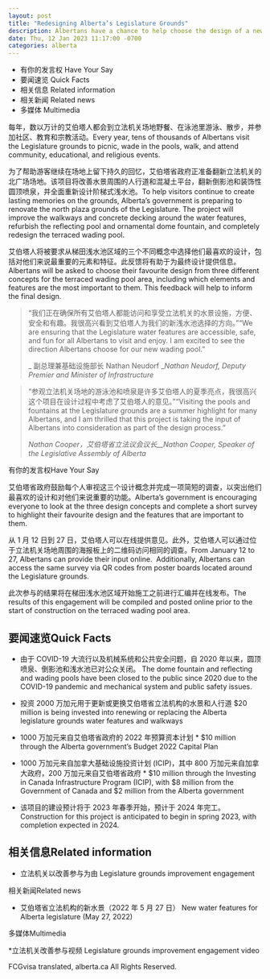 ```yaml
---
layout: post
title: "Redesigning Alberta’s Legislature Grounds"
description: Albertans have a chance to help choose the design of a new water feature for the historic Legislature grounds.
date: Thu, 12 Jan 2023 11:17:00 -0700
categories: alberta
---
```


* 有你的发言权 Have Your Say
* 要闻速览 Quick Facts
* 相关信息 Related information
* 相关新闻 Related news
* 多媒体 Multimedia

每年，数以万计的艾伯塔人都会到立法机关场地野餐、在泳池里游泳、散步，并参加社区、教育和宗教活动。Every year, tens of thousands of Albertans visit the Legislature grounds to picnic, wade in the pools, walk, and attend community, educational, and religious events.

为了帮助游客继续在场地上留下持久的回忆，艾伯塔省政府正准备翻新立法机关的北广场场地。该项目将改善水景周围的人行道和混凝土平台，翻新倒影池和装饰性圆顶喷泉，并全面重新设计阶梯式浅水池。To help visitors continue to create lasting memories on the grounds, Alberta’s government is preparing to renovate the north plaza grounds of the Legislature. The project will improve the walkways and concrete decking around the water features, refurbish the reflecting pool and ornamental dome fountain, and completely redesign the terraced wading pool.

艾伯塔人将被要求从梯田浅水池区域的三个不同概念中选择他们最喜欢的设计，包括对他们来说最重要的元素和特征。此反馈将有助于为最终设计提供信息。Albertans will be asked to choose their favourite design from three different concepts for the terraced wading pool area, including which elements and features are the most important to them. This feedback will help to inform the final design.

> “我们正在确保所有艾伯塔人都能访问和享受立法机关的水景设施，方便、安全和有趣。我很高兴看到艾伯塔人为我们的新浅水池选择的方向。”“We are ensuring that the Legislature water features are accessible, safe, and fun for all Albertans to visit and enjoy. I am excited to see the direction Albertans choose for our new wading pool.”
>
> _ 副总理兼基础设施部长 Nathan Neudorf __Nathan Neudorf, Deputy Premier and Minister of Infrastructure_

> “参观立法机关场地的游泳池和喷泉是许多艾伯塔人的夏季亮点，我很高兴这个项目在设计过程中考虑了艾伯塔人的意见。”“Visiting the pools and fountains at the Legislature grounds are a summer highlight for many Albertans, and I am thrilled that this project is taking the input of Albertans into consideration as part of the design process.”
>
> _Nathan Cooper，艾伯塔省立法议会议长__Nathan Cooper, Speaker of the Legislative Assembly of Alberta_

有你的发言权Have Your Say

艾伯塔省政府鼓励每个人审视这三个设计概念并完成一项简短的调查，以突出他们最喜欢的设计和对他们来说重要的功能。Alberta’s government is encouraging everyone to look at the three design concepts and complete a short survey to highlight their favourite design and the features that are important to them.

从 1 月 12 日到 27 日，艾伯塔人可以在线提供意见。此外，艾伯塔人可以通过位于立法机关场地周围的海报板上的二维码访问相同的调查。From January 12 to 27, Albertans can provide their input online.  Additionally, Albertans can access the same survey via QR codes from poster boards located around the Legislature grounds.

此次参与的结果将在梯田浅水池区域开始施工之前进行汇编并在线发布。The results of this engagement will be compiled and posted online prior to the start of construction on the terraced wading pool area.

## 要闻速览Quick Facts

* 由于 COVID-19 大流行以及机械系统和公共安全问题，自 2020 年以来，圆顶喷泉、倒影池和浅水池已对公众关闭。 The dome fountain and reflecting and wading pools have been closed to the public since 2020 due to the COVID-19 pandemic and mechanical system and public safety issues.

* 投资 2000 万加元用于更新或更换艾伯塔省立法机构的水景和人行道 $20 million is being invested into renewing or replacing the Alberta legislature grounds water features and walkways

* 1000 万加元来自艾伯塔省政府的 2022 年预算资本计划 * $10 million through the Alberta government’s Budget 2022 Capital Plan

* 1000 万加元来自加拿大基础设施投资计划 (ICIP)，其中 800 万加元来自加拿大政府，200 万加元来自艾伯塔省政府 * $10 million through the Investing in Canada Infrastructure Program (ICIP), with $8 million from the Government of Canada and $2 million from the Alberta government

* 该项目的建设预计将于 2023 年春季开始，预计于 2024 年完工。 Construction for this project is anticipated to begin in spring 2023, with completion expected in 2024.

## 相关信息Related information

* 立法机关以改善参与为由 Legislature grounds improvement engagement

相关新闻Related news

* 艾伯塔省立法机构的新水景（2022 年 5 月 27 日） New water features for Alberta legislature (May 27, 2022)

多媒体Multimedia

*立法机关改善参与视频 Legislature grounds improvement engagement video

FCGvisa translated, alberta.ca All Rights Reserved.
